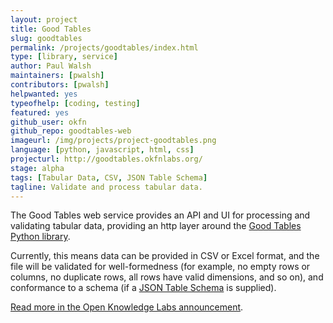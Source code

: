 ```yaml
---
layout: project
title: Good Tables
slug: goodtables
permalink: /projects/goodtables/index.html
type: [library, service]
author: Paul Walsh
maintainers: [pwalsh]
contributors: [pwalsh]
helpwanted: yes
typeofhelp: [coding, testing]
featured: yes
github_user: okfn
github_repo: goodtables-web
imageurl: /img/projects/project-goodtables.png
language: [python, javascript, html, css]
projecturl: http://goodtables.okfnlabs.org/
stage: alpha
tags: [Tabular Data, CSV, JSON Table Schema]
tagline: Validate and process tabular data.
---
```


The Good Tables web service provides an API and UI for processing and validating tabular data,
providing an http layer around the <a href="https://github.com/okfn/goodtables">Good Tables Python library</a>.

Currently, this means data can be provided in CSV or Excel format, and the file will
be validated for well-formedness (for example, no empty rows or columns, no duplicate
rows, all rows have valid dimensions, and so on), and conformance to a schema
(if a <a href="http://dataprotocols.org/json-table-schema/">JSON Table Schema</a> is supplied).

<a href="http://okfnlabs.org/blog/2015/03/06/goodtables-web-service.html">Read more in the Open Knowledge Labs announcement</a>.
